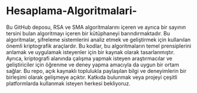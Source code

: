 # Hesaplama-Algoritmalari-

Bu GitHub deposu, RSA ve SMA algoritmalarını içeren ve ayrıca bir sayının tersini bulan algoritmayı içeren bir kütüphaneyi barındırmaktadır. Bu algoritmalar, şifreleme sistemlerini analiz etmek ve geliştirmek için kullanılan önemli kriptografik araçlardır. Bu kodlar, bu algoritmaların temel prensiplerini anlamak ve uygulamak isteyenler için bir kaynak olarak tasarlanmıştır. Ayrıca, kriptografi alanında çalışma yapmak isteyen araştırmacılar ve geliştiriciler için öğrenme ve deney yapma amacıyla da uygun bir ortam sağlar. Bu repo, açık kaynaklı toplulukla paylaşılan bilgi ve deneyimlerin bir birleşimi olarak gelişmeye açıktır. Katkıda bulunmak veya projeyi çeşitli platformlarda kullanmak isteyen herkesi bekliyoruz.
